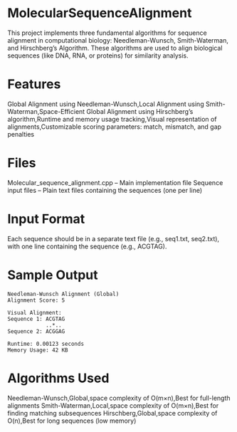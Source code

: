 # MolecularSequenceAlignment
This project implements three fundamental algorithms for sequence alignment in computational biology: Needleman-Wunsch, Smith-Waterman, and Hirschberg’s Algorithm. These algorithms are used to align biological sequences (like DNA, RNA, or proteins) for similarity analysis.

# Features
Global Alignment using Needleman-Wunsch,Local Alignment using Smith-Waterman,Space-Efficient Global Alignment using Hirschberg’s algorithm,Runtime and memory usage tracking,Visual representation of alignments,Customizable scoring parameters: match, mismatch, and gap penalties

# Files
Molecular_sequence_alignment.cpp – Main implementation file
Sequence input files – Plain text files containing the sequences (one per line)

# Input Format
Each sequence should be in a separate text file (e.g., seq1.txt, seq2.txt), with one line containing the sequence (e.g., ACGTAG).

# Sample Output
```
Needleman-Wunsch Alignment (Global)
Alignment Score: 5

Visual Alignment:
Sequence 1: ACGTAG
            ..*.. 
Sequence 2: ACGGAG

Runtime: 0.00123 seconds
Memory Usage: 42 KB
```
# Algorithms Used
Needleman-Wunsch,Global,space complexity of O(m×n),Best for full-length alignments
Smith-Waterman,Local,space complexity of O(m×n),Best for finding matching subsequences
Hirschberg,Global,space complexity of O(n),Best for long sequences (low memory)
